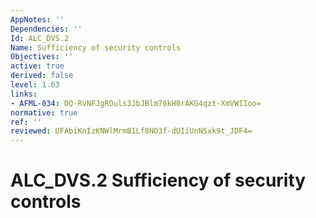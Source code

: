 ```yaml
---
AppNotes: ''
Dependencies: ''
Id: ALC_DVS.2
Name: Sufficiency of security controls
Objectives: ''
active: true
derived: false
level: 1.63
links:
- AFML-034: DQ-RvNFJgROuls3JbJBlm76kH0rAKG4qzt-XmVWIIoo=
normative: true
ref: ''
reviewed: UFAbiKnIzKNWlMrmB1Lf8NO3f-dUIiUnNSxk9t_JDF4=
---
```


# ALC_DVS.2 Sufficiency of security controls